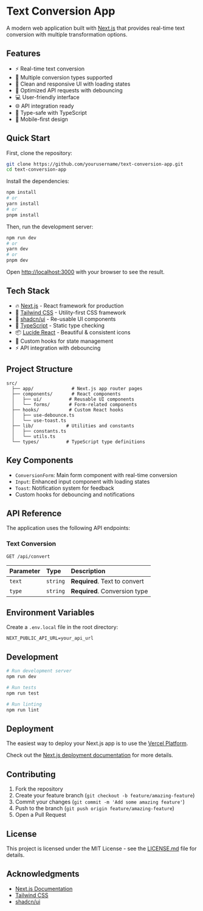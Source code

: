 # Text Conversion App

A modern web application built with [Next.js](https://nextjs.org) that provides real-time text conversion with multiple transformation options.

## Features

- ⚡ Real-time text conversion
- 🔄 Multiple conversion types supported
- 🎨 Clean and responsive UI with loading states
- 🚀 Optimized API requests with debouncing
- 💻 User-friendly interface
- 🌐 API integration ready
- 🎯 Type-safe with TypeScript
- 📱 Mobile-first design

## Quick Start

First, clone the repository:

```bash
git clone https://github.com/yourusername/text-conversion-app.git
cd text-conversion-app
```

Install the dependencies:

```bash
npm install
# or
yarn install
# or
pnpm install
```

Then, run the development server:

```bash
npm run dev
# or
yarn dev
# or
pnpm dev
```

Open [http://localhost:3000](http://localhost:3000) with your browser to see the result.

## Tech Stack

- 🔥 [Next.js](https://nextjs.org/) - React framework for production
- 💅 [Tailwind CSS](https://tailwindcss.com) - Utility-first CSS framework
- 🎨 [shadcn/ui](https://ui.shadcn.com/) - Re-usable UI components
- 🎯 [TypeScript](https://www.typescriptlang.org/) - Static type checking
- 📦 [Lucide React](https://lucide.dev/) - Beautiful & consistent icons
- 🔄 Custom hooks for state management
- ⚡ API integration with debouncing

## Project Structure

```
src/
  ├── app/              # Next.js app router pages
  ├── components/       # React components
  │   ├── ui/          # Reusable UI components
  │   └── forms/       # Form-related components
  ├── hooks/           # Custom React hooks
  │   ├── use-debounce.ts
  │   └── use-toast.ts
  ├── lib/            # Utilities and constants
  │   ├── constants.ts
  │   └── utils.ts
  └── types/          # TypeScript type definitions
```

## Key Components

- `ConversionForm`: Main form component with real-time conversion
- `Input`: Enhanced input component with loading states
- `Toast`: Notification system for feedback
- Custom hooks for debouncing and notifications

## API Reference

The application uses the following API endpoints:

### Text Conversion

```http
GET /api/convert
```

| Parameter | Type     | Description                |
| :-------- | :------- | :------------------------- |
| `text` | `string` | **Required**. Text to convert |
| `type` | `string` | **Required**. Conversion type |

## Environment Variables

Create a `.env.local` file in the root directory:

```env
NEXT_PUBLIC_API_URL=your_api_url
```

## Development

```bash
# Run development server
npm run dev

# Run tests
npm run test

# Run linting
npm run lint
```

## Deployment

The easiest way to deploy your Next.js app is to use the [Vercel Platform](https://vercel.com/new?utm_medium=default-template&filter=next.js&utm_source=create-next-app&utm_campaign=create-next-app-readme).

Check out the [Next.js deployment documentation](https://nextjs.org/docs/deployment) for more details.

## Contributing

1. Fork the repository
2. Create your feature branch (`git checkout -b feature/amazing-feature`)
3. Commit your changes (`git commit -m 'Add some amazing feature'`)
4. Push to the branch (`git push origin feature/amazing-feature`)
5. Open a Pull Request

## License

This project is licensed under the MIT License - see the [LICENSE.md](LICENSE.md) file for details.

## Acknowledgments

- [Next.js Documentation](https://nextjs.org/docs)
- [Tailwind CSS](https://tailwindcss.com/docs)
- [shadcn/ui](https://ui.shadcn.com)
